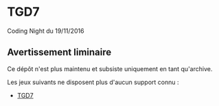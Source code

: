 # TGD7

Coding Night du 19/11/2016

## Avertissement liminaire

Ce dépôt n'est plus maintenu et subsiste uniquement en tant qu'archive.

Les jeux suivants ne disposent plus d'aucun support connu :

* [TGD7](https://github.com/TeleGD/TGD7/tree/master/src)
